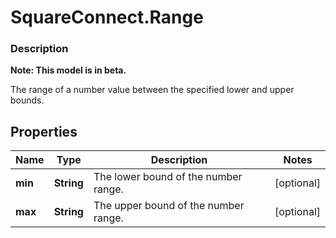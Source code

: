 # SquareConnect.Range

### Description
**Note: This model is in beta.**

The range of a number value between the specified lower and upper bounds.

## Properties
Name | Type | Description | Notes
------------ | ------------- | ------------- | -------------
**min** | **String** | The lower bound of the number range. | [optional] 
**max** | **String** | The upper bound of the number range. | [optional] 


